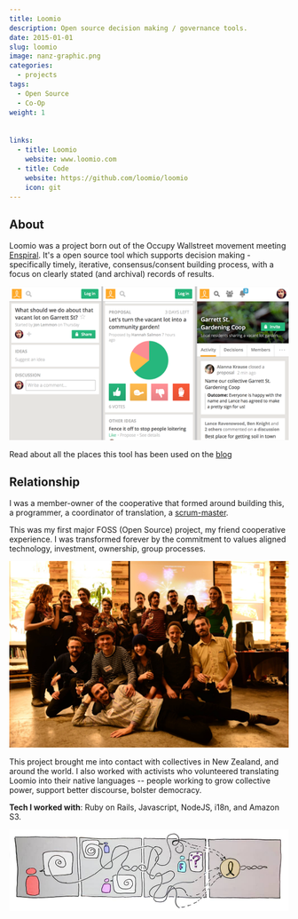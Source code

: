 ```yaml
---
title: Loomio
description: Open source decision making / governance tools.
date: 2015-01-01
slug: loomio
image: nanz-graphic.png
categories:
  - projects
tags:
  - Open Source
  - Co-Op
weight: 1


links:
  - title: Loomio
    website: www.loomio.com
  - title: Code
    website: https://github.com/loomio/loomio
    icon: git
---
```


## About

Loomio was a project born out of the Occupy Wallstreet movement meeting
[Enspiral](www.enspiral.com). It's a open source tool which supports
decision making - specifically timely, iterative, consensus/consent building
process, with a focus on clearly stated (and archival) records of results.

![A peek into the mobile app (old ui)](app.png)

Read about all the places this tool has been used on the [blog](https://www.loomio.com/blog)

## Relationship

I was a member-owner of the cooperative that formed around building this, a
programmer, a coordinator of translation, a
[scrum-master](https://www.loomio.com/blog/2013/10/30/our-people-scrum-master-mix/).

This was my first major FOSS (Open Source) project, my friend cooperative experience.
I was transformed forever by the commitment to values aligned technology, investment, ownership,
group processes.

![The Loomio team (and friends) circa 2013](party.jpg)

This project brought me into contact with collectives in New Zealand, and
around the world. I also worked with activists who volunteered translating
Loomio into their native languages -- people working to grow collective power,
support better discourse, bolster democracy.



**Tech I worked with**: Ruby on Rails, Javascript, NodeJS, i18n, and Amazon S3.

![](mix-drawing.jpg)
